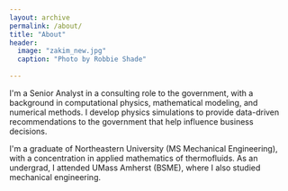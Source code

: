 ```yaml
---
layout: archive
permalink: /about/
title: "About"
header:
  image: "zakim_new.jpg"
  caption: "Photo by Robbie Shade"
  
---
```


I'm a Senior Analyst in a consulting role to the government, with a background in computational physics, mathematical modeling, and numerical methods.  I develop physics simulations to provide data-driven recommendations to the government that help influence business decisions.

I'm a graduate of Northeastern University (MS Mechanical Engineering), with a concentration in applied mathematics of thermofluids.  As an undergrad, I attended UMass Amherst (BSME), where I also studied mechanical engineering.



